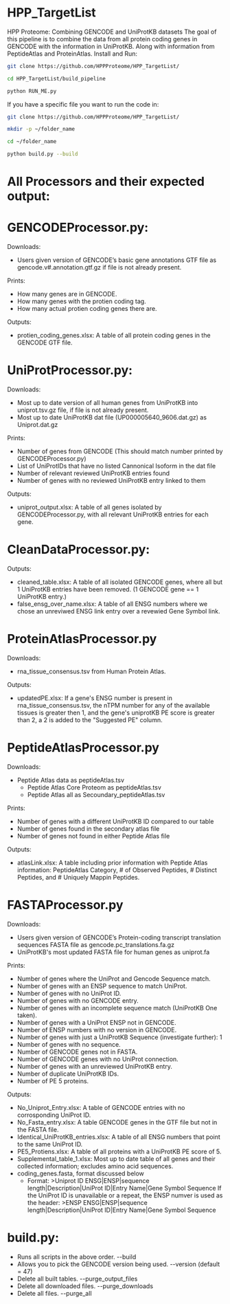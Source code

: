 
# HPP_TargetList

HPP Proteome: Combining GENCODE and UniProtKB datasets
The goal of this pipeline is to combine the data from all protein coding genes in GENCODE with the information in UniProtKB. Along with information from PeptideAtlas and ProteinAtlas.
Install and Run:
```bash
git clone https://github.com/HPPProteome/HPP_TargetList/ 

cd HPP_TargetList/build_pipeline 

python RUN_ME.py
```
If you have a specific file you want to run the code in:
```bash
git clone https://github.com/HPPProteome/HPP_TargetList/

mkdir -p ~/folder_name

cd ~/folder_name

python build.py --build
```

# All Processors and their expected output:

# GENCODEProcessor.py:

Downloads:
-	Users given version of GENCODE’s basic gene annotations GTF file as gencode.v#.annotation.gtf.gz if file is not already present.

Prints:
- How many genes are in GENCODE.
- How many genes with the protien coding tag.
- How many actual protien coding genes there are.

Outputs:
- protien_coding_genes.xlsx: A table of all protein coding genes in the GENCODE GTF file.

# UniProtProcessor.py:
Downloads:
-	Most up to date version of all human genes from UniProtKB into uniprot.tsv.gz file, if file is not already present.
-	Most up to date UniProtKB dat file (UP000005640_9606.dat.gz) as Uniprot.dat.gz

Prints:
- Number of genes from GENCODE (This should match number printed by GENCODEProcessor.py)
- List of UniProtIDs that have no listed Cannonical Isoform in the dat file
- Number of relevant reviewed UniProtKB entries found
- Number of genes with no reviewed UniProtKB entry linked to them

Outputs: 
- uniprot_output.xlsx: A table of all genes isolated by GENCODEProcessor.py, with all relevant UniProtKB entries for each gene.

  
# CleanDataProcessor.py:

Outputs:
-	cleaned_table.xlsx: A table of all isolated GENCODE genes, where all but 1 UniProtKB entries have been removed. (1 GENCODE gene == 1 UniProtKB entry.)
- false_ensg_over_name.xlsx: A table of all ENSG numbers where we chose an unreviwed ENSG link entry over a revewied Gene Symbol link.

  
# ProteinAtlasProcessor.py

Downloads:
- rna_tissue_consensus.tsv from Human Protein Atlas.

Outputs:
- updatedPE.xlsx: If a gene's ENSG number is present in rna_tissue_consensus.tsv, the nTPM number for any of the available tissues is greater then 1, and the gene's uniprotKB PE score is greater than 2, a 2 is added to the "Suggested PE" column.

# PeptideAtlasProcessor.py
Downloads:
- Peptide Atlas data as peptideAtlas.tsv
  - Peptide Atlas Core Proteom as peptideAtlas.tsv
  - Peptide Atlas all as Secoundary_peptideAtlas.tsv
 
Prints:
- Number of genes with a different UniProtKB ID compared to our table
- Number of genes found in the secondary atlas file
- Number of genes not found in either Peptide Atlas file

Outputs:
- atlasLink.xlsx: A table including prior information with Peptide Atlas information: PeptideAtlas Category, # of Observed Peptides, # Distinct Peptides, and # Uniquely Mappin Peptides.

# FASTAProcessor.py

Downloads:
- Users given version of GENCODE’s Protein-coding transcript translation sequences FASTA file as gencode.pc_translations.fa.gz
- UniProtKB's most updated FASTA file for human genes as uniprot.fa

Prints:
- Number of genes where the UniProt and Gencode Sequence match.
- Number of genes with an ENSP sequence to match UniProt.
- Number of genes with no UniProt ID.
- Number of genes with no GENCODE entry.
- Number of genes with an incomplete sequence match (UniProtKB One taken).
- Number of genes with a UniProt ENSP not in GENCODE.
- Number of ENSP numbers with no version in GENCODE.
- Number of genes with just a UniProtKB Sequence (investigate further): 1
- Number of genes with no sequence.
- Number of GENCODE genes not in FASTA.
- Number of GENCODE genes with no UniProt connection.
- Number of genes with an unreviewed UniProtKB entry.
- Number of duplicate UniProtKB IDs.
- Number of PE 5 proteins.

Outputs:
-	No_Uniprot_Entry.xlsx: A table of GENCODE entries with no corrosponding UniProt ID.
-	No_Fasta_entry.xlsx: A table GENCODE genes in the GTF file but not in the FASTA file.
-	Identical_UniProtKB_entries.xlsx: A table of all ENSG numbers that point to the same UniProt ID.
-	PE5_Protiens.xlsx: A table of all proteins with a UniProtKB PE score of 5.
- Supplemental_table_1.xlsx: Most up to date table of all genes and their collected information; excludes amino acid sequences.
- coding_genes.fasta, format discussed below
  - Format: >Uniprot ID ENSG|ENSP|sequence length|Description|UniProt ID|Entry Name|Gene Symbol
    Sequence
    If the UniProt ID is unavailable or a repeat, the ENSP numver is used as the header: >ENSP ENSG|ENSP|sequence length|Description|UniProt ID|Entry Name|Gene Symbol
    Sequence



# build.py:
-	Runs all scripts in the above order. --build
-	Allows you to pick the GENCODE version being used. --version (default = 47)
-	Delete all built tables. --purge_output_files
-	Delete all downloaded files. --purge_downloads
-	Delete all files. --purge_all



